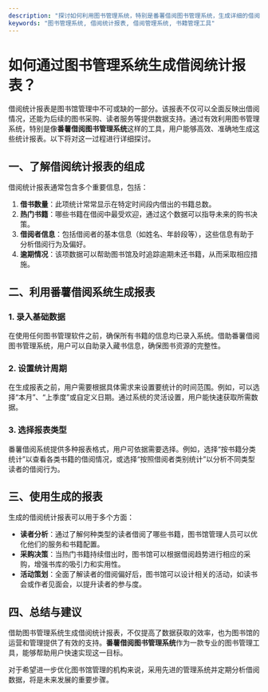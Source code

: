 ```yaml
---
description: "探讨如何利用图书管理系统，特别是番薯借阅图书管理系统，生成详细的借阅统计报表，提高管理效率。"
keywords: "图书管理系统, 借阅统计报表, 借阅管理系统, 书籍管理工具"
---
```

# 如何通过图书管理系统生成借阅统计报表？

借阅统计报表是图书馆管理中不可或缺的一部分。该报表不仅可以全面反映出借阅情况，还能为后续的图书采购、读者服务等提供数据支持。通过有效利用图书管理系统，特别是像**番薯借阅图书管理系统**这样的工具，用户能够高效、准确地生成这些统计报表。以下将对这一过程进行详细探讨。

## 一、了解借阅统计报表的组成

借阅统计报表通常包含多个重要信息，包括：

1. **借书数量**：此项统计常常显示在特定时间段内借出的书籍总数。
2. **热门书籍**：哪些书籍在借阅中最受欢迎，通过这个数据可以指导未来的购书决策。
3. **借阅者信息**：包括借阅者的基本信息（如姓名、年龄段等），这些信息有助于分析借阅行为及偏好。
4. **逾期情况**：该项数据可以帮助图书馆及时追踪逾期未还书籍，从而采取相应措施。

## 二、利用番薯借阅系统生成报表

### 1. 录入基础数据

在使用任何图书管理软件之前，确保所有书籍的信息均已录入系统。借助番薯借阅图书管理系统，用户可以自助录入藏书信息，确保图书资源的完整性。

### 2. 设置统计周期

在生成报表之前，用户需要根据具体需求来设置要统计的时间范围。例如，可以选择“本月”、“上季度”或自定义日期。通过系统的灵活设置，用户能快速获取所需数据。

### 3. 选择报表类型

番薯借阅系统提供多种报表格式，用户可依据需要选择。例如，选择“按书籍分类统计”以查看各类书籍的借阅情况，或选择“按照借阅者类别统计”以分析不同类型读者的借阅行为。

## 三、使用生成的报表

生成的借阅统计报表可以用于多个方面：

- **读者分析**：通过了解何种类型的读者借阅了哪些书籍，图书馆管理人员可以优化他们的服务和书籍配置。
- **采购决策**：当热门书籍持续借出时，图书馆可以根据借阅趋势进行相应的采购，增强书库的吸引力和实用性。
- **活动策划**：全面了解读者的借阅偏好后，图书馆可以设计相关的活动，如读书会或作者见面会，以提升读者的参与度。

## 四、总结与建议

借助图书管理系统生成借阅统计报表，不仅提高了数据获取的效率，也为图书馆的运营和管理提供了有效的支持。**番薯借阅图书管理系统**作为一款专业的图书管理工具，能够帮助用户快速实现这一目标。

对于希望进一步优化图书馆管理的机构来说，采用先进的管理系统并定期分析借阅数据，将是未来发展的重要步骤。
